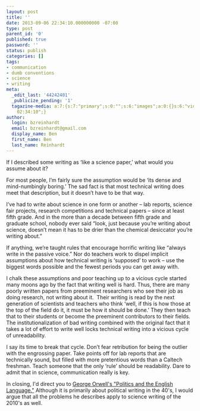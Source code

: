 ```yaml
---
layout: post
title: ''
date: 2013-09-06 22:34:10.000000000 -07:00
type: post
parent_id: '0'
published: true
password: ''
status: publish
categories: []
tags:
- communication
- dumb conventions
- science
- writing
meta:
  _edit_last: '44242401'
  _publicize_pending: '1'
  tagazine-media: a:7:{s:7:"primary";s:0:"";s:6:"images";a:0:{}s:6:"videos";a:0:{}s:11:"image_count";i:0;s:6:"author";s:8:"44242401";s:7:"blog_id";s:8:"46163602";s:9:"mod_stamp";s:19:"2013-09-07
    02:34:10";}
author:
  login: bzreinhardt
  email: bzreinhardt@gmail.com
  display_name: Ben
  first_name: Ben
  last_name: Reinhardt
---
```

<p>If I described some writing as ‘like a science paper,’ what would you assume about it?</p>
<p>For most people, I’m fairly sure the assumption would be ‘its dense and mind-numbingly boring.’ The sad fact is that most technical writing does meet that description, but it doesn’t have to be that way.</p>
<p>I’ve had to write about science in one form or another – lab reports, science fair projects, research competitions and technical papers – since at least fifth grade. And in the more than a decade between fifth grade and graduate school, nobody ever said “look, just because you’re writing about science, doesn’t mean it has to be drier than the chemical desiccator you’re writing about.”</p>
<p>If anything, we’re taught rules that encourage horrific writing like “always write in the passive voice.” Nor do teachers work to dispel implicit assumptions about how technical writing is ‘supposed’ to work – use the biggest words possible and the fewest periods you can get away with.</p>
<p>I chalk these assumptions and poor teaching up to a vicious cycle started many moons ago by the fact that writing well is hard. Thus, there are many poorly written papers from preeminent researchers who see their job as doing research, not writing about it.  Their writing is read by the next generation of scientists and teachers who think ‘well, if this is how those at the top of the field do it, it must be how it should be done.’ They then teach that to their students or become the preeminent contributors to their fields.  The institutionalization of bad writing combined with the original fact that it takes a lot of effort to write well locks technical writing into a vicious cycle of unreadability.</p>
<p>I say its time to break that cycle. Don’t fear retribution for being the outlier with the engrossing paper. Take points off for lab reports that are technically sound, but filled with more pretentious words than a Caltech freshman. Teach someone that the only ‘rule’ should be readability. Dare to admit that in science, communication really is key.</p>
<p>In closing, I'd direct you to <a href="https://www.mtholyoke.edu/acad/intrel/orwell46.htm" target="_blank">George Orwell's "Politics and the English Language."</a> Although it is primarily about political writing in the 40's, I would argue that all the problems he describes apply to science writing of the 2010's as well.</p>
